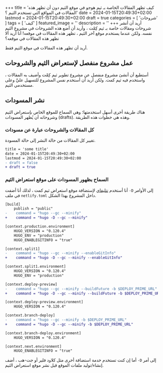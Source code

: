 +++
title = 'كيف تظهر المقالات الخاصة بـ ثيم هوجو في موقع الثيم دون أن تظهر هذه المقالات في المواقع التي تستخدم الثيم ؟'
date = 2024-01-15T20:49:30+02:00
lastmod = 2024-01-15T20:49:30+02:00
draft = true
categories = [
    'شروحات'
    ]
tags = [
    'كيف'
    ]
featured_image = ''
description = ''
+++
أريد أن أنشر شروحات ومقالات خاصة بـ ثيم كِمْت ، وأريد أن أضع هذه الشروحات في مشروع الثيم نفسه. ولكن عندما يستخدم موقع آخر الثيم ، تظهر هذه المقالات في موقعه! أنا أريد ألا تظهر هذه المقالات في موقعه؟

أريد أن تظهر هذه المقالات في موقع الثيم فقط.

## عمل مشروع منفصل لإستعراض الثيم والشروحات

أستطيع أن أنشئ مشروع منفصل عن مشروع تطوير ثيم كِمْت وأضيف به المقالات ، واستخدم فيه ثيم كمت. ولكن أريد أن أستخدم نفس المشروع للتسهيل عليَّ وعلى مستخدمي الثيم.

## نشر المسودات

هناك طريقة أخرى أسهل استخدمتها؛ وهي السماح للموقع الخاص بإستعراض الثيم وشروحاته أن يُظهر المسودات (drafts). وهذه هي خطوات هذه الطريقة.

### كل المقالات والشروحات عبارة عن مسودات

تغيير كل المقالات من حالة النشر إلى حالة المسودة.

```diff
title = 'some title'
date = 2024-01-15T20:49:30+02:00
lastmod = 2024-01-15T20:49:30+02:00
- draft = false
+ draft = true
```

### السماح بظهور المسودات على موقع استعراض الثيم

أنا أستخدم [نتليفاي](https://gohugo-theme-kmt.netlify.app/) لإستضافة موقع استعراض ثيم كمت ، لذلك أنا أضفت `-D` إلى الأوامر في ملف `netlify.toml` داخل المشروع بهذا الشكل.

```diff
[build]
    publish = "public"
-    command = "hugo --gc --minify"
+    command = "hugo -D --gc --minify"

[context.production.environment]
    HUGO_VERSION = "0.120.4"
    HUGO_ENV = "production"
    HUGO_ENABLEGITINFO = "true"

[context.split1]
-    command = "hugo --gc --minify --enableGitInfo"
+    command = "hugo -D --gc --minify --enableGitInfo"

[context.split1.environment]
    HUGO_VERSION = "0.120.4"
    HUGO_ENV = "production"

[context.deploy-preview]
-    command = "hugo --gc --minify --buildFuture -b $DEPLOY_PRIME_URL"
+    command = "hugo -D --gc --minify --buildFuture -b $DEPLOY_PRIME_URL"

[context.deploy-preview.environment]
    HUGO_VERSION = "0.120.4"

[context.branch-deploy]
-    command = "hugo --gc --minify -b $DEPLOY_PRIME_URL"
+    command = "hugo -D --gc --minify -b $DEPLOY_PRIME_URL"

[context.branch-deploy.environment]
    HUGO_VERSION = "0.120.4"

[context.next.environment]
    HUGO_ENABLEGITINFO = "true"
```

أما إن كنت تستخدم خدمة استضافة أخرى مثل كلاود فلير أو جت-هب ، أضف `-D` إلى أمر إنشاء/توليد ملفات الموقع قبل نشر موقع استعراض الثيم.
